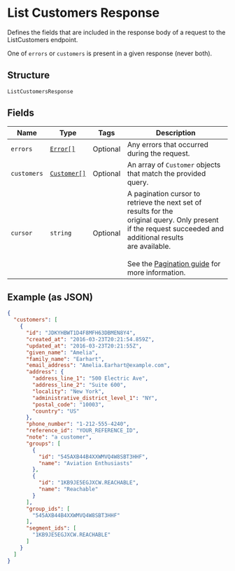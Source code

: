 
# List Customers Response

Defines the fields that are included in the response body of
a request to the ListCustomers endpoint.

One of `errors` or `customers` is present in a given response (never both).

## Structure

`ListCustomersResponse`

## Fields

| Name | Type | Tags | Description |
|  --- | --- | --- | --- |
| `errors` | [`Error[]`](/doc/models/error.md) | Optional | Any errors that occurred during the request. |
| `customers` | [`Customer[]`](/doc/models/customer.md) | Optional | An array of `Customer` objects that match the provided query. |
| `cursor` | `string` | Optional | A pagination cursor to retrieve the next set of results for the<br>original query. Only present if the request succeeded and additional results<br>are available.<br><br>See the [Pagination guide](https://developer.squareup.com/docs/working-with-apis/pagination) for more information. |

## Example (as JSON)

```json
{
  "customers": [
    {
      "id": "JDKYHBWT1D4F8MFH63DBMEN8Y4",
      "created_at": "2016-03-23T20:21:54.859Z",
      "updated_at": "2016-03-23T20:21:55Z",
      "given_name": "Amelia",
      "family_name": "Earhart",
      "email_address": "Amelia.Earhart@example.com",
      "address": {
        "address_line_1": "500 Electric Ave",
        "address_line_2": "Suite 600",
        "locality": "New York",
        "administrative_district_level_1": "NY",
        "postal_code": "10003",
        "country": "US"
      },
      "phone_number": "1-212-555-4240",
      "reference_id": "YOUR_REFERENCE_ID",
      "note": "a customer",
      "groups": [
        {
          "id": "545AXB44B4XXWMVQ4W8SBT3HHF",
          "name": "Aviation Enthusiasts"
        },
        {
          "id": "1KB9JE5EGJXCW.REACHABLE",
          "name": "Reachable"
        }
      ],
      "group_ids": [
        "545AXB44B4XXWMVQ4W8SBT3HHF"
      ],
      "segment_ids": [
        "1KB9JE5EGJXCW.REACHABLE"
      ]
    }
  ]
}
```

